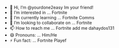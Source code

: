 - 👋 Hi, I’m @yourdone2easy Im your friend!
- 👀 I’m interested in ... Fortnite
- 🌱 I’m currently learning ... Fortnite Comms
- 💞️ I’m looking to collaborate on ... Fortnite
- 📫 How to reach me ... Fortnite add me dahaydos131
- 😄 Pronouns: ... Him/He
- ⚡ Fun fact: ... Fortnite Playef

<!---
yourdone2easy/yourdone2easy is a ✨ special ✨ repository because its `README.md` (this file) appears on your GitHub profile.
You can click the Preview link to take a look at your changes.
--->
